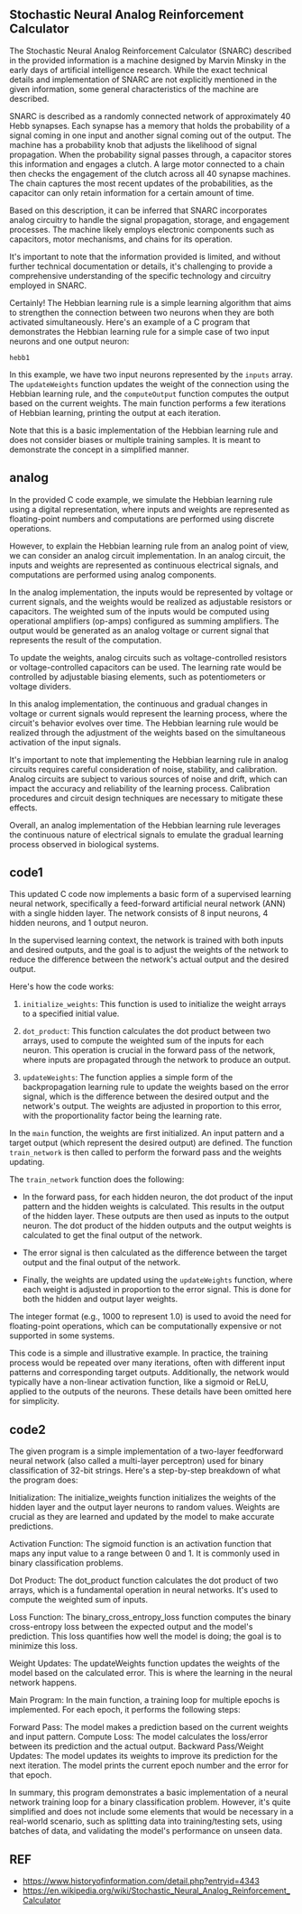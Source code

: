 ## Stochastic Neural Analog Reinforcement Calculator

The Stochastic Neural Analog Reinforcement Calculator (SNARC) described in the provided information is a machine designed by Marvin Minsky in the early days of artificial intelligence research. While the exact technical details and implementation of SNARC are not explicitly mentioned in the given information, some general characteristics of the machine are described.

SNARC is described as a randomly connected network of approximately 40 Hebb synapses. Each synapse has a memory that holds the probability of a signal coming in one input and another signal coming out of the output. The machine has a probability knob that adjusts the likelihood of signal propagation. When the probability signal passes through, a capacitor stores this information and engages a clutch. A large motor connected to a chain then checks the engagement of the clutch across all 40 synapse machines. The chain captures the most recent updates of the probabilities, as the capacitor can only retain information for a certain amount of time.

Based on this description, it can be inferred that SNARC incorporates analog circuitry to handle the signal propagation, storage, and engagement processes. The machine likely employs electronic components such as capacitors, motor mechanisms, and chains for its operation.

It's important to note that the information provided is limited, and without further technical documentation or details, it's challenging to provide a comprehensive understanding of the specific technology and circuitry employed in SNARC.


Certainly! The Hebbian learning rule is a simple learning algorithm that aims to strengthen the connection between two neurons when they are both activated simultaneously. Here's an example of a C program that demonstrates the Hebbian learning rule for a simple case of two input neurons and one output neuron:

`hebb1`

In this example, we have two input neurons represented by the `inputs` array. The `updateWeights` function updates the weight of the connection using the Hebbian learning rule, and the `computeOutput` function computes the output based on the current weights. The main function performs a few iterations of Hebbian learning, printing the output at each iteration.

Note that this is a basic implementation of the Hebbian learning rule and does not consider biases or multiple training samples. It is meant to demonstrate the concept in a simplified manner.

## analog
In the provided C code example, we simulate the Hebbian learning rule using a digital representation, where inputs and weights are represented as floating-point numbers and computations are performed using discrete operations.

However, to explain the Hebbian learning rule from an analog point of view, we can consider an analog circuit implementation. In an analog circuit, the inputs and weights are represented as continuous electrical signals, and computations are performed using analog components.

In the analog implementation, the inputs would be represented by voltage or current signals, and the weights would be realized as adjustable resistors or capacitors. The weighted sum of the inputs would be computed using operational amplifiers (op-amps) configured as summing amplifiers. The output would be generated as an analog voltage or current signal that represents the result of the computation.

To update the weights, analog circuits such as voltage-controlled resistors or voltage-controlled capacitors can be used. The learning rate would be controlled by adjustable biasing elements, such as potentiometers or voltage dividers.

In this analog implementation, the continuous and gradual changes in voltage or current signals would represent the learning process, where the circuit's behavior evolves over time. The Hebbian learning rule would be realized through the adjustment of the weights based on the simultaneous activation of the input signals.

It's important to note that implementing the Hebbian learning rule in analog circuits requires careful consideration of noise, stability, and calibration. Analog circuits are subject to various sources of noise and drift, which can impact the accuracy and reliability of the learning process. Calibration procedures and circuit design techniques are necessary to mitigate these effects.

Overall, an analog implementation of the Hebbian learning rule leverages the continuous nature of electrical signals to emulate the gradual learning process observed in biological systems.


## code1
This updated C code now implements a basic form of a supervised learning neural network, specifically a feed-forward artificial neural network (ANN) with a single hidden layer. The network consists of 8 input neurons, 4 hidden neurons, and 1 output neuron. 

In the supervised learning context, the network is trained with both inputs and desired outputs, and the goal is to adjust the weights of the network to reduce the difference between the network's actual output and the desired output.

Here's how the code works:

1. `initialize_weights`: This function is used to initialize the weight arrays to a specified initial value.

2. `dot_product`: This function calculates the dot product between two arrays, used to compute the weighted sum of the inputs for each neuron. This operation is crucial in the forward pass of the network, where inputs are propagated through the network to produce an output.

3. `updateWeights`: The function applies a simple form of the backpropagation learning rule to update the weights based on the error signal, which is the difference between the desired output and the network's output. The weights are adjusted in proportion to this error, with the proportionality factor being the learning rate. 

In the `main` function, the weights are first initialized. An input pattern and a target output (which represent the desired output) are defined. The function `train_network` is then called to perform the forward pass and the weights updating.

The `train_network` function does the following:

- In the forward pass, for each hidden neuron, the dot product of the input pattern and the hidden weights is calculated. This results in the output of the hidden layer. These outputs are then used as inputs to the output neuron. The dot product of the hidden outputs and the output weights is calculated to get the final output of the network.
  
- The error signal is then calculated as the difference between the target output and the final output of the network.

- Finally, the weights are updated using the `updateWeights` function, where each weight is adjusted in proportion to the error signal. This is done for both the hidden and output layer weights.

The integer format (e.g., 1000 to represent 1.0) is used to avoid the need for floating-point operations, which can be computationally expensive or not supported in some systems.

This code is a simple and illustrative example. In practice, the training process would be repeated over many iterations, often with different input patterns and corresponding target outputs. Additionally, the network would typically have a non-linear activation function, like a sigmoid or ReLU, applied to the outputs of the neurons. These details have been omitted here for simplicity.

## code2
The given program is a simple implementation of a two-layer feedforward neural network (also called a multi-layer perceptron) used for binary classification of 32-bit strings. Here's a step-by-step breakdown of what the program does:

Initialization: The initialize_weights function initializes the weights of the hidden layer and the output layer neurons to random values. Weights are crucial as they are learned and updated by the model to make accurate predictions.

Activation Function: The sigmoid function is an activation function that maps any input value to a range between 0 and 1. It is commonly used in binary classification problems.

Dot Product: The dot_product function calculates the dot product of two arrays, which is a fundamental operation in neural networks. It's used to compute the weighted sum of inputs.

Loss Function: The binary_cross_entropy_loss function computes the binary cross-entropy loss between the expected output and the model's prediction. This loss quantifies how well the model is doing; the goal is to minimize this loss.

Weight Updates: The updateWeights function updates the weights of the model based on the calculated error. This is where the learning in the neural network happens.

Main Program: In the main function, a training loop for multiple epochs is implemented. For each epoch, it performs the following steps:

Forward Pass: The model makes a prediction based on the current weights and input pattern.
Compute Loss: The model calculates the loss/error between its prediction and the actual output.
Backward Pass/Weight Updates: The model updates its weights to improve its prediction for the next iteration.
The model prints the current epoch number and the error for that epoch.

In summary, this program demonstrates a basic implementation of a neural network training loop for a binary classification problem. However, it's quite simplified and does not include some elements that would be necessary in a real-world scenario, such as splitting data into training/testing sets, using batches of data, and validating the model's performance on unseen data.

## REF
- https://www.historyofinformation.com/detail.php?entryid=4343
- https://en.wikipedia.org/wiki/Stochastic_Neural_Analog_Reinforcement_Calculator

